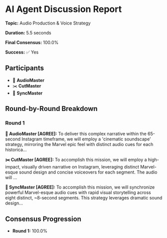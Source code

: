 # AI Agent Discussion Report

**Topic:** Audio Production & Voice Strategy

**Duration:** 5.5 seconds

**Final Consensus:** 100.0%

**Success:** ✅ Yes

## Participants

- 🎵 **AudioMaster**
- ✂️ **CutMaster**
- 🎯 **SyncMaster**

## Round-by-Round Breakdown

### Round 1

**🎵 AudioMaster [AGREE]:** To deliver this complex narrative within the 65-second Instagram timeframe, we will employ a 'cinematic soundscape' strategy, mirroring the Marvel epic feel with distinct audio cues for each historica...

**✂️ CutMaster [AGREE]:** To accomplish this mission, we will employ a high-impact, visually driven narrative on Instagram, leveraging distinct Marvel-esque sound design and concise voiceovers for each segment. The audio will ...

**🎯 SyncMaster [AGREE]:** To accomplish this mission, we will synchronize powerful Marvel-esque audio cues with rapid visual storytelling across eight distinct, ~8-second segments. This strategy leverages dramatic sound design...

## Consensus Progression

- **Round 1:** 100.0%
